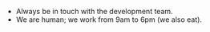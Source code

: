 * Always be in touch with the development team.
* We are human; we work from 9am to 6pm (we also eat).
